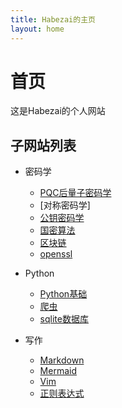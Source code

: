 ```yaml
---
title: Habezai的主页
layout: home
---
```


# 首页
这是Habezai的个人网站


## 子网站列表
- 密码学
    - [PQC后量子密码学]
    - [对称密码学]
    - [公钥密码学]()
    - [国密算法]()
    - [区块链]()
    - [openssl]()

- Python
    - [Python基础]()
    - [爬虫]()
    - [sqlite数据库]()

- 写作
    - [Markdown]()
    - [Mermaid]()
    - [Vim]()
    - [正则表达式]()

[PQC后量子密码学]:https://habezai.github.io/PQC/